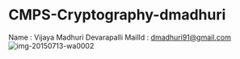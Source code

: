 # CMPS-Cryptography-dmadhuri

Name   : Vijaya Madhuri Devarapalli
MailId : dmadhuri91@gmail.com
![img-20150713-wa0002](https://cloud.githubusercontent.com/assets/13227506/8663417/41e2581a-2990-11e5-9e88-2c26f0186a74.jpg)




